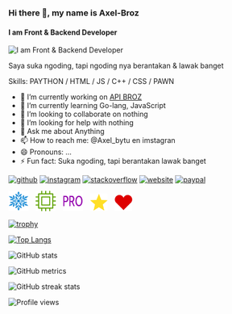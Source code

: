 ### Hi there 👋, my name is Axel-Broz
#### I am Front & Backend Developer
![I am Front & Backend Developer](https://i.ibb.co/995XpwT/Screenshot-3.png)

Saya suka ngoding, tapi ngoding nya berantakan & lawak banget

Skills: PAYTHON / HTML / JS / C++ / CSS / PAWN

- 🔭 I’m currently working on [API BROZ](https://api.Broz.herokuapp.com)
- 🌱 I’m currently learning Go-lang, JavaScript 
- 👯 I’m looking to collaborate on nothing
- 🤔 I’m looking for help with nothing 
- 💬 Ask me about Anything 
- 📫 How to reach me: @Axel_bytu en imstagran 
- 😄 Pronouns: ... 
- ⚡ Fun fact: Suka ngoding, tapi berantakan lawak banget 


[<img src='https://cdn.jsdelivr.net/npm/simple-icons@3.0.1/icons/github.svg' alt='github' height='40'>](https://github.com/Axel-bytu)  [<img src='https://cdn.jsdelivr.net/npm/simple-icons@3.0.1/icons/instagram.svg' alt='instagram' height='40'>](https://www.instagram.com/Axel_bytu/)  [<img src='https://cdn.jsdelivr.net/npm/simple-icons@3.0.1/icons/stackoverflow.svg' alt='stackoverflow' height='40'>](https://stackoverflow.com/users/VideFrelan)  [<img src='https://cdn.jsdelivr.net/npm/simple-icons@3.0.1/icons/icloud.svg' alt='website' height='40'>](thenextleveloffc.blogspot.com)  [<img src='https://cdn.jsdelivr.net/npm/simple-icons@3.0.1/icons/paypal.svg' alt='paypal' height='40'>](powermiyako@gmail.com)  

<a href='https://archiveprogram.github.com/'><img src='https://raw.githubusercontent.com/acervenky/animated-github-badges/master/assets/acbadge.gif' width='40' height='40'></a> <a href='https://docs.github.com/en/developers'><img src='https://raw.githubusercontent.com/acervenky/animated-github-badges/master/assets/devbadge.gif' width='40' height='40'></a> <a href='https://github.com/pricing'><img src='https://raw.githubusercontent.com/acervenky/animated-github-badges/master/assets/pro.gif' width='40' height='40'></a> <a href='https://stars.github.com/'><img src='https://raw.githubusercontent.com/acervenky/animated-github-badges/master/assets/starbadge.gif' width='35' height='35'></a> <a href='https://docs.github.com/en/github/supporting-the-open-source-community-with-github-sponsors'><img src='https://raw.githubusercontent.com/acervenky/animated-github-badges/master/assets/sponsorbadge.gif' width='35' height='35'></a> 

[![trophy](https://github-profile-trophy.vercel.app/?username=Axel-bytu)](https://github.com/ryo-ma/github-profile-trophy)

[![Top Langs](https://github-readme-stats.vercel.app/api/top-langs/?username=Axel-bytu)](https://github.com/anuraghazra/github-readme-stats)

![GitHub stats](https://github-readme-stats.vercel.app/api?username=Axel-bytu&show_icons=true)  

![GitHub metrics](https://metrics.lecoq.io/Axel-bytu)  

![GitHub streak stats](https://github-readme-streak-stats.herokuapp.com/?user=Axel-bytu)  

![Profile views](https://gpvc.arturio.dev/Axel-bytu)  
